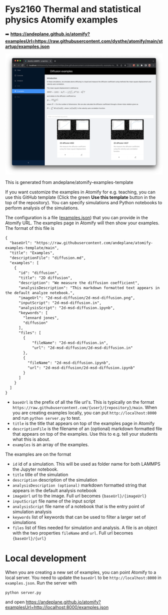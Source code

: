 # Fys2160 Thermal and statistical physics Atomify examples

➡️ **https://andeplane.github.io/atomify?examplesUrl=https://raw.githubusercontent.com/dysthe/atomify/main/startup/examples.json**

![Atomify example template](screenshot.png)

This is generated from andeplane/atomify-examples-template

If you want customize the examples in Atomify for e.g. teaching, you can use this GitHub template (Click the green **Use this template** button in the top of the repository). You can specify simulations and Python notebooks to perform analysis of the simulations.

The configuration is a file ([examples.json](https://github.com/andeplane/atomify-examples-template/blob/main/examples.json)) that you can provide in the Atomify URL. The examples page in Atomify will then show your examples. The format of this file is
```
{
  "baseUrl": "https://raw.githubusercontent.com/andeplane/atomify-examples-template/main",
  "title": "Examples",
  "descriptionFile": "diffusion.md",
  "examples": [
    {
      "id": "diffusion",
      "title": "2D diffusion",
      "description": "We measure the diffusion coefficient",
      "analysisDescription": "This markdown formatted text appears in the default analyze notebook.",
      "imageUrl": "2d-msd-diffusion/2d-msd-diffusion.png",
      "inputScript": "2d-msd-diffusion.in",
      "analysisScript": "2d-msd-diffusion.ipynb",
      "keywords": [
        "lennard jones",
        "diffusion"
      ],
      "files": [
        {
            "fileName": "2d-msd-diffusion.in",
            "url": "2d-msd-diffusion/2d-msd-diffusion.in"
        },
        {
          "fileName": "2d-msd-diffusion.ipynb",
          "url": "2d-msd-diffusion/2d-msd-diffusion.ipynb"
        }
      ]
    }
  ]
}
```
- `baseUrl` is the prefix of all the file url's. This is typically on the format `https://raw.githubusercontent.com/{user}/{repository}/main`. When you are creating examples locally, you can put `http://localhost:8000` and run `python server.py` to test.
- `title` is the title that appears on top of the examples page in Atomify
- `descriptionFile` is the filename of an (optional) markdown formatted file that appears on top of the examples. Use this to e.g. tell your students what this is about.
- `examples` is an array of the examples.

The examples are on the format
- `id` id of a simulation. This will be used as folder name for both LAMMPS the Jupyter notebook.
- `title` title of the simulation
- `description` description of the simulation
- `analysisDescription (optional)` markdown formatted string that appears in the default analysis notebook
- `imageUrl` url to the image. Full url becomes `{baseUrl}/{imageUrl}`
- `inputScript` file name of the input script
- `analysisScript` file name of a notebook that is the entry point of simulation analysis
- `keywords` list of keywords that can be used to filter a larger set of simulations
- `files` list of files needed for simulation and analysis. A file is an object with the two properties `fileName` and `url`. Full url becomes `{baseUrl}/{url}`

# Local development
When you are creating a new set of examples, you can point Atomify to a local server. You need to update the `baseUrl` to be `http://localhost:8000` in `examples.json`. Run the server with
```
python server.py
```

and open https://andeplane.github.io/atomify?examplesUrl=http://localhost:8000/examples.json